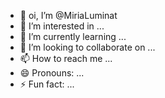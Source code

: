 - 👋 oi, I’m @MiriaLuminat
- 👀 I’m interested in ...
- 🌱 I’m currently learning ...
- 💞️ I’m looking to collaborate on ...
- 📫 How to reach me ...
- 😄 Pronouns: ...
- ⚡ Fun fact: ...

<!---
MiriaLuminat/MiriaLuminat is a ✨ special ✨ repository because its `README.md` (this file) appears on your GitHub profile.
You can click the Preview link to take a look at your changes.
--->
